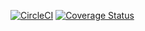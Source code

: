[![CircleCI](https://circleci.com/gh/brendanlong/sentry-ocaml.svg?style=shield)](https://circleci.com/gh/brendanlong/sentry-ocaml)
[![Coverage Status](https://coveralls.io/repos/github/brendanlong/sentry-ocaml/badge.svg?branch=master)](https://coveralls.io/github/brendanlong/sentry-ocaml?branch=master)
